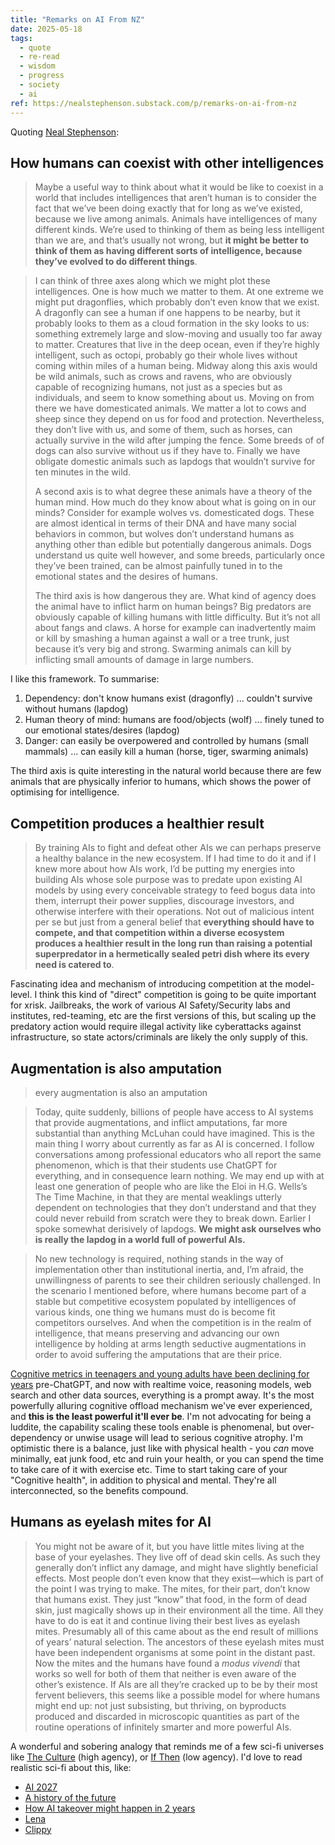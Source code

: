 ```yaml
---
title: "Remarks on AI From NZ"
date: 2025-05-18
tags:
  - quote
  - re-read
  - wisdom
  - progress
  - society
  - ai
ref: https://nealstephenson.substack.com/p/remarks-on-ai-from-nz
---
```

Quoting [Neal Stephenson](https://nealstephenson.substack.com/p/remarks-on-ai-from-nz):

## How humans can coexist with other intelligences

> Maybe a useful way to think about what it would be like to coexist in a world that includes intelligences that aren’t human is to consider the fact that we’ve been doing exactly that for long as we’ve existed, because we live among animals. Animals have intelligences of many different kinds. We’re used to thinking of them as being less intelligent than we are, and that’s usually not wrong, but **it might be better to think of them as having different sorts of intelligence, because they’ve evolved to do different things**.

> I can think of three axes along which we might plot these intelligences. One is how much we matter to them. At one extreme we might put dragonflies, which probably don’t even know that we exist. A dragonfly can see a human if one happens to be nearby, but it probably looks to them as a cloud formation in the sky looks to us: something extremely large and slow-moving and usually too far away to matter. Creatures that live in the deep ocean, even if they’re highly intelligent, such as octopi, probably go their whole lives without coming within miles of a human being. Midway along this axis would be wild animals, such as crows and ravens, who are obviously capable of recognizing humans, not just as a species but as individuals, and seem to know something about us. Moving on from there we have domesticated animals. We matter a lot to cows and sheep since they depend on us for food and protection. Nevertheless, they don’t live with us, and some of them, such as horses, can actually survive in the wild after jumping the fence. Some breeds of of dogs can also survive without us if they have to. Finally we have obligate domestic animals such as lapdogs that wouldn’t survive for ten minutes in the wild.
>
> A second axis is to what degree these animals have a theory of the human mind. How much do they know about what is going on in our minds? Consider for example wolves vs. domesticated dogs. These are almost identical in terms of their DNA and have many social behaviors in common, but wolves don’t understand humans as anything other than edible but potentially dangerous animals. Dogs understand us quite well however, and some breeds, particularly once they’ve been trained, can be almost painfully tuned in to the emotional states and the desires of humans.
>
> The third axis is how dangerous they are. What kind of agency does the animal have to inflict harm on human beings? Big predators are obviously capable of killing humans with little difficulty. But it’s not all about fangs and claws. A horse for example can inadvertently maim or kill by smashing a human against a wall or a tree trunk, just because it’s very big and strong. Swarming animals can kill by inflicting small amounts of damage in large numbers.

I like this framework. To summarise:
1. Dependency: don't know humans exist (dragonfly) ... couldn't survive without humans (lapdog)
2. Human theory of mind: humans are food/objects (wolf) ... finely tuned to our emotional states/desires (lapdog)
3. Danger: can easily be overpowered and controlled by humans (small mammals) ... can easily kill a human (horse, tiger, swarming animals)

The third axis is quite interesting in the natural world because there are few animals that are physically inferior to humans, which shows the power of optimising for intelligence.

## Competition produces a healthier result

> By training AIs to fight and defeat other AIs we can perhaps preserve a healthy balance in the new ecosystem. If I had time to do it and if I knew more about how AIs work, I’d be putting my energies into building AIs whose sole purpose was to predate upon existing AI models by using every conceivable strategy to feed bogus data into them, interrupt their power supplies, discourage investors, and otherwise interfere with their operations. Not out of malicious intent per se but just from a general belief that **everything should have to compete, and that competition within a diverse ecosystem produces a healthier result in the long run than raising a potential superpredator in a hermetically sealed petri dish where its every need is catered to**.

Fascinating idea and mechanism of introducing competition at the model-level. I think this kind of "direct" competition is going to be quite important for xrisk. Jailbreaks, the work of various AI Safety/Security labs and institutes, red-teaming, etc are the first versions of this, but scaling up the predatory action would require illegal activity like cyberattacks against infrastructure, so state actors/criminals are likely the only supply of this.

## Augmentation is also amputation

> every augmentation is also an amputation

> Today, quite suddenly, billions of people have access to AI systems that provide augmentations, and inflict amputations, far more substantial than anything McLuhan could have imagined. This is the main thing I worry about currently as far as AI is concerned. I follow conversations among professional educators who all report the same phenomenon, which is that their students use ChatGPT for everything, and in consequence learn nothing. We may end up with at least one generation of people who are like the Eloi in H.G. Wells’s The Time Machine, in that they are mental weaklings utterly dependent on technologies that they don’t understand and that they could never rebuild from scratch were they to break down. Earlier I spoke somewhat derisively of lapdogs. **We might ask ourselves who is really the lapdog in a world full of powerful AIs.**

> No new technology is required, nothing stands in the way of implementation other than institutional inertia, and, I’m afraid, the unwillingness of parents to see their children seriously challenged. In the scenario I mentioned before, where humans become part of a stable but competitive ecosystem populated by intelligences of various kinds, one thing we humans must do is become fit competitors ourselves. And when the competition is in the realm of intelligence, that means preserving and advancing our own intelligence by holding at arms length seductive augmentations in order to avoid suffering the amputations that are their price.

[Cognitive metrics in teenagers and young adults have been declining for years](https://www.oecd.org/en/publications/pisa-2022-results-volume-i_53f23881-en.html) pre-ChatGPT, and now with realtime voice, reasoning models, web search and other data sources, everything is a prompt away. It's the most powerfully alluring cognitive offload mechanism we've ever experienced, and **this is the least powerful it'll ever be**. I'm not advocating for being a luddite, the capability scaling these tools enable is phenomenal, but over-dependency or unwise usage will lead to serious cognitive atrophy. I'm optimistic there is a balance, just like with physical health - you _can_ move minimally, eat junk food, etc and ruin your health, or you can spend the time to take care of it with exercise etc. Time to start taking care of your "Cognitive health", in addition to physical and mental. They're all interconnected, so the benefits compound.

## Humans as eyelash mites for AI

> You might not be aware of it, but you have little mites living at the base of your eyelashes. They live off of dead skin cells. As such they generally don’t inflict any damage, and might have slightly beneficial effects. Most people don’t even know that they exist—which is part of the point I was trying to make. The mites, for their part, don’t know that humans exist. They just “know” that food, in the form of dead skin, just magically shows up in their environment all the time. All they have to do is eat it and continue living their best lives as eyelash mites. Presumably all of this came about as the end result of millions of years’ natural selection. The ancestors of these eyelash mites must have been independent organisms at some point in the distant past. Now the mites and the humans have found a *modus vivendi* that works so well for both of them that neither is even aware of the other’s existence. If AIs are all they’re cracked up to be by their most fervent believers, this seems like a possible model for where humans might end up: not just subsisting, but thriving, on byproducts produced and discarded in microscopic quantities as part of the routine operations of infinitely smarter and more powerful AIs.

A wonderful and sobering analogy that reminds me of a few sci-fi universes like [The Culture](https://en.wikipedia.org/wiki/Culture_series) (high agency), or [If Then](https://www.goodreads.com/book/show/24043401-if-then) (low agency). I'd love to read realistic sci-fi about this, like:
- [AI 2027](https://ai-2027.com/)
- [A history of the future](https://www.lesswrong.com/posts/CCnycGceT4HyDKDzK/a-history-of-the-future-2025-2040)
- [How AI takeover might happen in 2 years](https://www.lesswrong.com/posts/KFJ2LFogYqzfGB3uX/how-ai-takeover-might-happen-in-2-years)
- [Lena](https://qntm.org/lena)
- [Clippy](https://gwern.net/fiction/clippy)